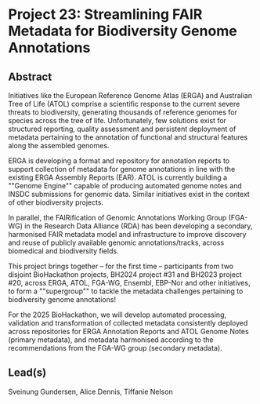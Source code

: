 # Project 23: Streamlining FAIR Metadata for Biodiversity Genome Annotations

## Abstract

Initiatives like the European Reference Genome Atlas (ERGA) and Australian Tree of Life (ATOL) comprise a scientific response to the current severe threats to biodiversity, generating thousands of reference genomes for species across the tree of life. Unfortunately, few solutions exist for structured reporting, quality assessment and persistent deployment of metadata pertaining to the annotation of functional and structural features along the assembled genomes.

ERGA is developing a format and repository for annotation reports to support collection of metadata for genome annotations in line with the existing ERGA Assembly Reports (EAR). ATOL is currently building a ""Genome Engine"" capable of producing automated genome notes and INSDC submissions for genomic data. Similar initiatives exist in the context of other biodiversity projects.

In parallel, the FAIRification of Genomic Annotations Working Group (FGA-WG) in the Research Data Alliance (RDA) has been developing a secondary, harmonised FAIR metadata model and infrastructure to improve discovery and reuse of publicly available genomic annotations/tracks, across biomedical and biodiversity fields.

This project brings together – for the first time – participants from two disjoint BioHackathon projects, BH2024 project #31 and BH2023 project #20, across ERGA, ATOL, FGA-WG, Ensembl, EBP-Nor and other initiatives, to form a ""supergroup"" to tackle the metadata challenges pertaining to biodiversity genome annotations!

For the 2025 BioHackathon, we will develop automated processing, validation and transformation of collected metadata consistently deployed across repositories for ERGA Annotation Reports and ATOL Genome Notes (primary metadata), and metadata harmonised according to the recommendations from the FGA-WG group (secondary metadata).


## Lead(s)

Sveinung Gundersen, Alice Dennis, Tiffanie Nelson

